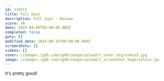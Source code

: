 ```yaml
---
id: 119313
title: Fall Guys
description: Fall Guys - Review
score: 70
date: 2020-08-08T00:00:00.000Z
completed: false
goty: []
modified_date: 2024-08-16T00:00:00.000Z
screenshots: []
videos: []
cover: //images.igdb.com/igdb/image/upload/t_cover_big/co4vs3.jpg
image: //images.igdb.com/igdb/image/upload/t_screenshot_huge/sch2zx.jpg
---
```

It's pretty good!